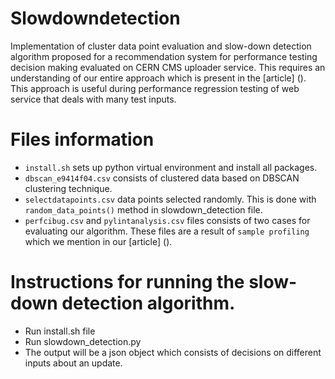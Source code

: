 # Slowdowndetection

Implementation of cluster data point evaluation and slow-down detection algorithm proposed for a recommendation system for performance testing decision making evaluated on CERN CMS uploader service. This requires an understanding of our entire approach which is present in the [article] (). This approach is useful during performance regression testing of web service that deals with many test inputs.

# Files information

- `install.sh` sets up python virtual environment and install all packages.
- `dbscan_e9414f04.csv` consists of clustered data based on DBSCAN clustering technique.
- `selectdatapoints.csv` data points selected randomly. This is done with `random_data_points()` method in slowdown_detection file.
- `perfcibug.csv` and `pylintanalysis.csv` files consists of two cases for evaluating our algorithm. These files are a result of `sample profiling` which we mention in our [article] ().

# Instructions for running the slow-down detection algorithm.

- Run install.sh file
- Run slowdown_detection.py
- The output will be a json object which consists of decisions on different inputs about an update.
